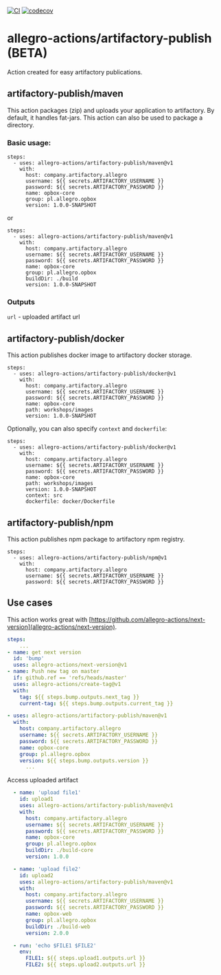 [![CI](https://github.com/allegro-actions/artifactory-publish/actions/workflows/ci.yml/badge.svg)](https://github.com/allegro-actions/artifactory-publish/actions/workflows/ci.yml)
[![codecov](https://codecov.io/gh/allegro-actions/artifactory-publish/branch/main/graph/badge.svg?token=YNK3XCBRY4)](https://codecov.io/gh/allegro-actions/artifactory-publish)

# allegro-actions/artifactory-publish (BETA)

Action created for easy artifactory publications.

## artifactory-publish/maven

This action packages (zip) and uploads your application to artifactory. By default, it handles fat-jars. This action can
also be used to package a directory.

### Basic usage:

```
steps:
  - uses: allegro-actions/artifactory-publish/maven@v1
    with:
      host: company.artifactory.allegro
      username: ${{ secrets.ARTIFACTORY_USERNAME }}
      password: ${{ secrets.ARTIFACTORY_PASSWORD }}
      name: opbox-core
      group: pl.allegro.opbox
      version: 1.0.0-SNAPSHOT
```

or

```
steps:
  - uses: allegro-actions/artifactory-publish/maven@v1
    with:
      host: company.artifactory.allegro
      username: ${{ secrets.ARTIFACTORY_USERNAME }}
      password: ${{ secrets.ARTIFACTORY_PASSWORD }}
      name: opbox-core
      group: pl.allegro.opbox
      buildDir: ./build
      version: 1.0.0-SNAPSHOT
```

### Outputs

`url` - uploaded artifact url

## artifactory-publish/docker

This action publishes docker image to artifactory docker storage.

```
steps:
  - uses: allegro-actions/artifactory-publish/docker@v1
    with:
      host: company.artifactory.allegro
      username: ${{ secrets.ARTIFACTORY_USERNAME }}
      password: ${{ secrets.ARTIFACTORY_PASSWORD }}
      name: opbox-core
      path: workshops/images
      version: 1.0.0-SNAPSHOT
```

Optionally, you can also specify `context` and `dockerfile`:

```
steps:
  - uses: allegro-actions/artifactory-publish/docker@v1
    with:
      host: company.artifactory.allegro
      username: ${{ secrets.ARTIFACTORY_USERNAME }}
      password: ${{ secrets.ARTIFACTORY_PASSWORD }}
      name: opbox-core
      path: workshops/images
      version: 1.0.0-SNAPSHOT
      context: src
      dockerfile: docker/Dockerfile
```

## artifactory-publish/npm

This action publishes npm package to artifactory npm registry.

```
steps:
  - uses: allegro-actions/artifactory-publish/npm@v1
    with:
      host: company.artifactory.allegro
      username: ${{ secrets.ARTIFACTORY_USERNAME }}
      password: ${{ secrets.ARTIFACTORY_PASSWORD }}
```

## Use cases

This action works great with [https://github.com/allegro-actions/next-version](allegro-actions/next-version).

```yaml
steps:
    ...
- name: get next version
  id: 'bump'
  uses: allegro-actions/next-version@v1
- name: Push new tag on master
  if: github.ref == 'refs/heads/master'
  uses: allegro-actions/create-tag@v1
  with:
    tag: ${{ steps.bump.outputs.next_tag }}
    current-tag: ${{ steps.bump.outputs.current_tag }}

- uses: allegro-actions/artifactory-publish/maven@v1
  with:
    host: company.artifactory.allegro
    username: ${{ secrets.ARTIFACTORY_USERNAME }}
    password: ${{ secrets.ARTIFACTORY_PASSWORD }}
    name: opbox-core
    group: pl.allegro.opbox
    version: ${{ steps.bump.outputs.version }}
      ...
```

Access uploaded artifact

```yaml
  - name: 'upload file1'
    id: upload1
    uses: allegro-actions/artifactory-publish/maven@v1
    with:
      host: company.artifactory.allegro
      username: ${{ secrets.ARTIFACTORY_USERNAME }}
      password: ${{ secrets.ARTIFACTORY_PASSWORD }}
      name: opbox-core
      group: pl.allegro.opbox
      buildDir: ./build-core
      version: 1.0.0

  - name: 'upload file2'
    id: upload2
    uses: allegro-actions/artifactory-publish/maven@v1
    with:
      host: company.artifactory.allegro
      username: ${{ secrets.ARTIFACTORY_USERNAME }}
      password: ${{ secrets.ARTIFACTORY_PASSWORD }}
      name: opbox-web
      group: pl.allegro.opbox
      buildDir: ./build-web
      version: 2.0.0

  - run: 'echo $FILE1 $FILE2'
    env:
      FILE1: ${{ steps.upload1.outputs.url }}
      FILE2: ${{ steps.upload2.outputs.url }}
```
